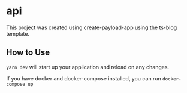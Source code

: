 # api

This project was created using create-payload-app using the ts-blog template.

## How to Use

`yarn dev` will start up your application and reload on any changes.

If you have docker and docker-compose installed, you can run `docker-compose up`
